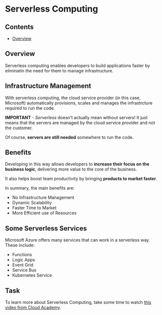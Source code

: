 # Serverless Computing

<!--TOC_START-->
## Contents
- [Overview](#overview)

<!--TOC_END-->
## Overview

Serverless computing enables developers to build applications faster by eliminatin the need for them to manage infrastructure.

## Infrastructure Management

With serverless computing, the cloud service provider (in this case, Microsoft) automatically provisions, scales and manages the infrastrcture required to run the code.

**IMPORTANT** - *Serverless* doesn't actually mean without servers! It just means that the servers are managed by the cloud service provider and not the customer.

Of course, **servers are still needed** somewhere to run the code.

## Benefits

Developing in this way allows developers to **increase their focus on the business logic**, delivering more value to the core of the business.

It also helps boost team productivity by bringing **products to market faster**.

In summary, the main benefits are:

* No Infrastructure Management
* Dynamic Scalability
* Faster Time to Market
* More Efficient use of Resources

## Some Serverless Services

Microsoft Azure offers many services that can work in a serverless way. These include:

* Functions
* Logic Apps
* Event Grid
* Service Bus
* Kubernetes Service

## Task

To learn more about Serverless Computing, take some time to watch [this video from Cloud Academy](https://www.youtube.com/watch?v=t1cOeYs2oUM).
